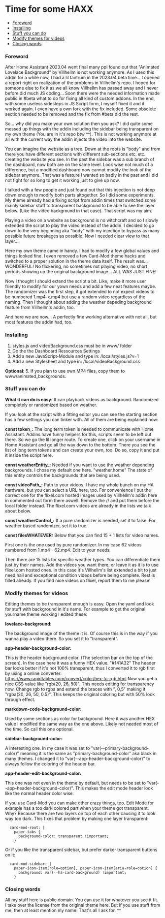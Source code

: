 # Time for some HAXX

* [Foreword](#foreword)
* [Installing](#install)
* [Stuff you can do](#stuff)
* [Modify themes for videos](#themes)
* [Closing words](#closing_words)

### <a name="foreword"></a>Foreword

After Home Assistant 2023.04 went final many ppl found out that "Animated Lovelace Background" by Villhellm is not working anymore. As I used this addin for a while now, I had a lil tantrum in the 2023.04 beta time... I opened a report right on realization of the problems in Villhellm's repo. I hoped for someone else to fix it as we all know Villhellm has passed away and I never before did much JS coding... Soon there were the needed information made public in #beta what to do for fixing all kind of custom addons. In the end, with some useless sidesteps in JS Script form, I myself fixed it and it worked again. I even have a own fork with the fix included. Some obsolete section needed to be removed and the fix from #beta did the rest.

So... why did you make your own solution then you ask? I did quite some messed up things with the addin including the sidebar being transparent on my own theme (You are in it's repo btw ^^). This is not working anymore at all with the current way the addin injects the video into the website.

You can imagine the website as a tree. Down at the roots is "body" and from there you have different sections with different sub-sections etc. etc. creating the website you see. In the past the sidebar was a sub branch of the dashboard, now both are on the same level. Look wise not much of a difference, but a modified dashboard now cannot modify the look of the sidebar anymore. That was a feature I wanted so badly in the past and I did not fight for so long to get it working just to give up now.

I talked with a few people and just found out that this injection is not deep down enough to modify both parts altogether. So I did some experiments. My theme already had a fixing script from addin times that switched some mainly sidebar stuff to transparent background to be able to see the layer below. (Like the video background in that case). That script was my aim.

Playing a video on a website as background is no witchcraft and so I slowly extended the script to play the video instead of the addin. I decided to go down to the very beginning aka "body" with my injection to bypass as many possible future breakages as possible. Now I needed clear view to that layer...

Here my own theme came in handy. I had to modify a few global values and things looked fine. I even removed a few Card-Mod theme hacks and switched to a proper solution in the theme data itself. The result was... WONDERFUL! No flickering, no sometimes not playing video, no short periods showing up the original background image... ALL WAS JUST FINE!

Now I thought I should extend the script a bit. Like, make it more user friendly to modify for our yown needs and add a few neat features maybe. The randomizer was the first step, it got extended to not expect videos to be numbered 1.mp4-x.mp4 but use a random video regardless of the naming. Then I thought about adding the weather depeding background feature from Villhellm's addin, too.

And here we are now... A perfectly fine working alternative with not all, but most features the addin had, too.

### <a name="install"></a>Installing

1. styles.js and videoBackground.css must be in www/ folder
2. Go the the Dashboard Ressources Settings
3. Add a new JavaScript-Module and type in: /local/styles.js?v=1
4. Add a new Stylesheet and type in: /local/videoBackground.css

**Optional:**
5. If you plan to use own MP4 files, copy them to www/animated_backgrounds.

### <a name="stuff"></a>Stuff you can do

**What it can do is easy:**
It can playback videos as background. Randomized completely or randomized based on weather.

If you look at the script with a fitting editor you can see the starting section has a few settings you can tinker with. All of them are being explained now:

**const token_:**
The long term token is needed to communicate with Home Assistant. Addins have funny helpers for this, scripts seem to be left out there. So we go the lil longer route. To create one, click on your username in Home Assistant and go all the way down to the bottom. There you see the list of long term tokens and can create your own, too. Do so, copy it and put it inside the script here.

**const weatherEntity_:**
Needed if you want to use the weather depending backgrounds. I chose my default one here. "weather.home" The state of this entity controls the backgrounds that are being used.

**const videoPath_:**
Path to your videos. I have my whole bunch on my HA hardware, but you can select a URL here, too. For convenience I put the correct one for the flixel.com hosted images used by Villhellm's addin here in commented out form there aswell. Remove the // and put them before the local folder instead. The flixel.com videos are already in the lists we talk about below.  

**const weatherControl_:**
If a pure randomizer is needed, set it to false. For weather based randomizer, set it to true.

**const filesWHATEVER:**
Below that you can find 15 + 1 lists for video names.

First one is the one used by pure randomizer. In my case 62 videos numbered from 1.mp4 - 62.mp4. Edit to your needs.

Then there are 15 lists for specific weather types. You can differentiate them just by their names. Add the videos you want there, or leave it as it is to use flixel.com hosted ones. In this case it's Villhellm's list extended a bit to just need hail and exceptional condition videos before being complete. Rest is filled already. If you find nice videos on flixel, report them to me please!

### <a name="themes"></a>Modify themes for videos

Editing themes to be transparent enough is easy. Open the yaml and look for stuff with background in it's name. For example to get the original yourname theme working I edited these:

**lovelace-background:**

The background image of the theme it is. Of course this is in the way if you wanna play a video there. So you set it to "transparent". 

**app-header-background-color:**

This is the header background color. (The selection bar on the top of the screen). In the case here it was a funny HEX value. "#141A32" The header bar looks better if it's not 100% transparent, thus I converted it to rgb first by using a online converter: https://www.rapidtables.com/convert/color/hex-to-rgb.html
Now you get a nice CSS value like "rgb(20, 26, 50)". This needs editing for transparency now. Change rgb to rgba and extend the braces with ", 0,5" making it "rgba(20, 26, 50, 0.5)". This keeps the original coloring but with 50% look through effect.

**markdown-code-background-color:**

Used by some sections as color for background. Here it was another HEX value I modified the same way as the one above. Likely not needed most of the time. So call this one optional.

**sidebar-background-color:**

A interesting one. In my case it was set to "var(--primary-background-color)" meaning it is the same as "primary-background-color" aka black in many themes. I changed it to "var(--app-header-background-color)" to always follow the coloring of the header bar.

**app-header-edit-background-color:**

This one was not even in the theme by default, but needs to be set to "var(--app-header-background-color)". This makes the edit mode header look like the normal header color wise.

If you use Card-Mod you can make other crazy things, too. Edit Mode for example has a too dark colored part when your theme got transparent. Why? Because there are two layers on top of each other causing it to look way too dark. This fixes that problem by making one layer transparent:

```
  card-mod-root: |
    paper-tabs {
      background-color: transparent !important;
    }
```

Or if you like the transparent sidebar, but prefer darker transparent buttons on it:

```
  card-mod-sidebar: |
    paper-icon-item[role=option], paper-icon-item[aria-role=option] {
      background: var(--ha-card-background) !important;
    }
```

### <a name="closing_words"></a>Closing words

All my stuff here is public domain. You can use it for whatever you see it fit. I take over the license from the original theme here. But if you use stuff from me, then at least mention my name. That's all I ask for. ^^
